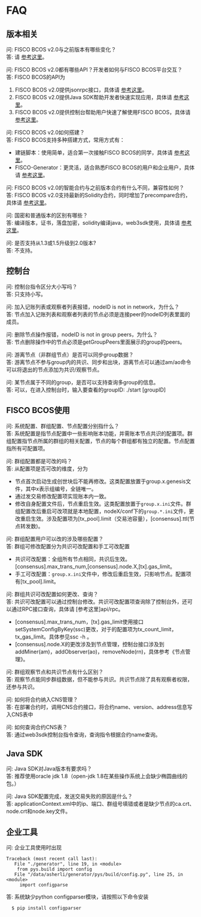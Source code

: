 # FAQ

## 版本相关

问:
  FISCO BCOS v2.0与之前版本有哪些变化？  
答:
  请 [参考这里](./whats_new)。

问:
  FISCO BCOS v2.0都有哪些API？开发者如何与FISCO BCOS平台交互？  
答:
  FISCO BCOS的API为
  1. FISCO BCOS v2.0提供jsonrpc接口，具体请 [参考这里](./api)。
  2. FISCO BCOS v2.0提供Java SDK帮助开发者快速实现应用，具体请 [参考这里](./sdk/index.html)。
  3. FISCO BCOS v2.0提供控制台帮助用户快速了解使用FISCO BCOS，具体请 [参考这里](./manual/console.md)。

问:
  FISCO BCOS v2.0如何搭建？  
答:
  FISCO BCOS支持多种搭建方式，常用方式有：
  - 建链脚本：使用简单，适合第一次接触FISCO BCOS的同学，具体请 [参考这里](./manual/build_chain.md)。
  - FISCO-Generator：更灵活，适合熟悉FISCO BCOS的用户和企业用户，具体请 [参考这里](./enterprise/index.html)。

问:
  FISCO BCOS v2.0的智能合约与之前版本合约有什么不同，兼容性如何？  
答:
  FISCO BCOS v2.0支持最新的Solidity合约，同时增加了precompare合约，具体请 [参考这里](developer/index.html)。

问:
  国密和普通版本的区别有哪些？  
答:
  编译版本，证书，落盘加密，solidity编译java，web3sdk使用，具体请 [参考这里](./manual/guomi.md)。

问:
  是否支持从1.3或1.5升级到2.0版本?  
答:
  不支持。

## 控制台

问:
  控制台指令区分大小写吗？  
答:
  只支持小写。

问:
  加入记账列表或观察者列表报错，nodeID is not in network，为什么？  
答:
  节点加入记账列表和观察者列表的节点必须是连接peer的nodeID列表里面的成员。

问:
  删除节点操作报错，nodeID is not in group peers，为什么？  
答:
  节点删除操作中的节点必须是getGroupPeers里面展示的group的peers。

问:
  游离节点（非群组节点）是否可以同步group数据？  
答:
  游离节点不参与group内的共识、同步和出块，游离节点可以通过am/ao命令可以将退出的节点添加为共识/观察节点。

问:
  某节点属于不同的group，是否可以支持查询多group的信息。  
答:
   可以，在进入控制台时，输入要查看的groupID:  ./start [groupID]

## FISCO BCOS使用

问:
  系统配置、群组配置、节点配置分别指什么？  
答:
  系统配置是指节点配置中一些影响账本功能，并需账本节点共识的配置项。群组配置指节点所属的群组的相关配置，节点的每个群组都有独立的配置。节点配置指所有可配置项。

问:
  群组配置都是可改的吗？  
答: 
  从配置项是否可改的维度，分为

  - 节点首次启动生成创世块后不能再修改。这类配置放置于group.x.genesis文件，其中x表示组编号，全链唯一。
  - 通过发交易修改配置项实现账本内一致。
  - 修改自身配置文件后，节点重启生效。这类配置放置于`group.x.ini`文件。群组配置改后重启可改项就是本地配置，nodeX/conf下的`group.*.ini`文件，更改重启生效。涉及配置项为[tx_pool].limit（交易池容量），[consensus].ttl(节点转发数)。  


问:
  群组配置用户可以改的涉及哪些配置？  
答: 
  群组可修改配置分为共识可改配置和手工可改配置

  - 共识可改配置：全组所有节点相同，共识后生效。[consensus].max_trans_num,[consensus].node.X,[tx].gas_limit。
  - 手工可改配置：`group.x.ini`文件中，修改后重启生效，只影响节点。配置项有[tx_pool].limit。

问:
  群组共识可改配置如何更改、查询？  
答: 
  共识可改配置可以通过控制台修改。共识可改配置项查询除了控制台外，还可以通过RPC接口查询，具体请 [参考这里]api/rpc。

  + [consensus].max_trans_num，[tx].gas_limit使用接口setSystemConfigByKey(ssc)更改，对于的配置项为tx_count_limit，tx_gas_limit。具体参见ssc -h 。
  + [consensus].node.X的更改涉及到节点管理，控制台接口涉及到addMiner(am)，addObserver(ao)，removeNode(rn)，具体参考《节点管理》。


问:
  群组观察节点和共识节点有什么区别？  
答:
  观察节点能同步群组数据，但不能参与共识。共识节点除了具有观察者权限，还参与共识。


问:
  如何将合约纳入CNS管理？  
答:
  在部署合约时，调用CNS合约接口，将合约name、version、address信息写入CNS表中


问:
  如何查询合约CNS表？  
答:
  通过web3sdk控制台指令查询，查询指令根据合约name查询。


## Java SDK

问:
  Java SDK对Java版本有要求吗？  
答:
  推荐使用oracle jdk 1.8（open-jdk 1.8在某些操作系统上会缺少椭圆曲线的包。） 


问:
  Java SDK配置完成，发送交易失败的原因是什么？    
答:
  applicationContext.xml中的ip、端口、群组号填错或者是缺少节点的ca.crt、node.crt和node.key文件。


## 企业工具

问:
  企业工具使用时出现
```
Traceback (most recent call last):
   File "./generator", line 19, in <module>
    from pys.build import config
   File "/data/asherli/generator/pys/build/config.py", line 25, in <module>
     import configparse
```
答:
  系统缺少python configparser模块，请按照以下命令安装

```shell
  $ pip install configparser
```

